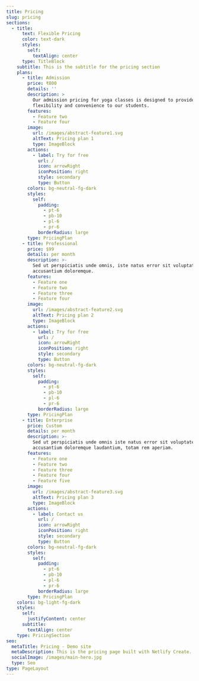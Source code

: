 ```yaml
---
title: Pricing
slug: pricing
sections:
  - title:
      text: Flexible Pricing
      color: text-dark
      styles:
        self:
          textAlign: center
      type: TitleBlock
    subtitle: This is the subtitle for the pricing section
    plans:
      - title: Admission
        price: ₹800
        details: ''
        description: >
          Our admission pricing for yoga classes is designed to provide
          flexibility and convenience to our students.
        features:
          - Feature two
          - Feature four
        image:
          url: /images/abstract-feature1.svg
          altText: Pricing plan 1
          type: ImageBlock
        actions:
          - label: Try for free
            url: /
            icon: arrowRight
            iconPosition: right
            style: secondary
            type: Button
        colors: bg-neutral-fg-dark
        styles:
          self:
            padding:
              - pt-6
              - pb-10
              - pl-6
              - pr-6
            borderRadius: large
        type: PricingPlan
      - title: Professional
        price: $99
        details: per month
        description: >-
          Sed ut perspiciatis unde omnis, iste natus error sit voluptatem
          accusantium doloremque.
        features:
          - Feature one
          - Feature two
          - Feature three
          - Feature four
        image:
          url: /images/abstract-feature2.svg
          altText: Pricing plan 2
          type: ImageBlock
        actions:
          - label: Try for free
            url: /
            icon: arrowRight
            iconPosition: right
            style: secondary
            type: Button
        colors: bg-neutral-fg-dark
        styles:
          self:
            padding:
              - pt-6
              - pb-10
              - pl-6
              - pr-6
            borderRadius: large
        type: PricingPlan
      - title: Enterprise
        price: Custom
        details: per month
        description: >-
          Sed ut perspiciatis unde omnis iste natus error sit voluptatem
          accusantium doloremque laudantium, totam rem aperiam.
        features:
          - Feature one
          - Feature two
          - Feature three
          - Feature four
          - Feature five
        image:
          url: /images/abstract-feature3.svg
          altText: Pricing plan 3
          type: ImageBlock
        actions:
          - label: Contact us
            url: /
            icon: arrowRight
            iconPosition: right
            style: secondary
            type: Button
        colors: bg-neutral-fg-dark
        styles:
          self:
            padding:
              - pt-6
              - pb-10
              - pl-6
              - pr-6
            borderRadius: large
        type: PricingPlan
    colors: bg-light-fg-dark
    styles:
      self:
        justifyContent: center
      subtitle:
        textAlign: center
    type: PricingSection
seo:
  metaTitle: Pricing - Demo site
  metaDescription: This is the pricing page built with Netlify Create.
  socialImage: /images/main-hero.jpg
  type: Seo
type: PageLayout
---
```


